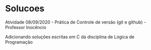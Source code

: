 # Solucoes

Atividade 08/09/2020 - Prática de Controle de versão (git e github) - Professor Inocêncio

Adicionando soluções escritas em C da disciplina de Lógica de Programação
